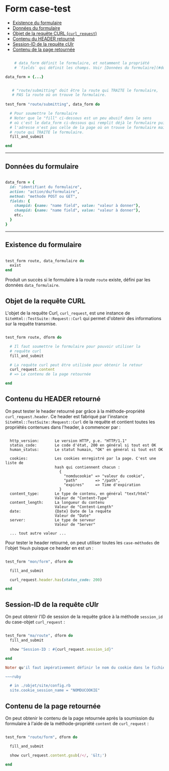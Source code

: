 # Form case-test

* [Existence du formulaire](#existenceduformulaire)
* [Données du formulaire](#donneesduformulaire)
* [Objet de la requête CURL (`curl_request`)](#objetcurlrequest)
* [Contenu du HEADER retourné](#contenuduheaderretourned)
* [Session-ID de la requête cUlr](#iddesessionscurl)
* [Contenu de la page retournée](#contenudelapageretournee)


~~~ruby

    # data_form définit le formulaire, et notamment la propriété
    # `fields` qui définit les champs. Voir [Données du formulaire](#donneesduformulaire)

data_form = {...}


   # "route/submitting" doit être la route qui TRAITE le formulaire,
   # PAS la route où on trouve le formulaire.
   
test_form "route/submitting", data_form do

  # Pour soumettre le formulaire
  # Noter que le "fill" ci-dessous est un peu abusif dans le sens
  # où c'est le data_form ci-dessous qui remplit déjà le formulaire puisque
  # l'adresse n'est pas celle de la page où on trouve le formulaire mais la
  # route qui TRAITE le formulaire.
  fill_and_submit

end

~~~

---------------------------------------------------------------------

<a name='donneesduformulaire'></a>

## Données du formulaire

~~~ruby

data_form = {
  id: "identifiant du formulaire",
  action: "action/du/formulaire",
  method: "methode POST ou GET",
  fields: {
    champid: {name: "name field", value: "valeur à donner"},
    champid: {name: "name field", value: "valeur à donner"},
    etc.
  }
}

~~~

---------------------------------------------------------------------

<a name='existenceduformulaire'></a>

## Existence du formulaire


~~~ruby

test_form route, data_formulaire do
  exist
end
~~~

Produit un succès si le formulaire à la route `route` existe, défini par les données `data_formulaire`.

<a name='objetcurlrequest'></a>

## Objet de la requête CURL

L'objet de la requête Curl, `curl_request`, est une instance de `SiteHtml::TestSuite::Request::Curl` qui permet d'obtenir des informations sur la requête transmise.

~~~ruby

test_form route, dform do

  # Il faut soumettre le formulaire pour pouvoir utiliser la
  # requête curl
  fill_and_submit

  # La requête curl peut être utilisée pour obtenir le retour
  curl_request.content
  # => Le contenu de la page retournée

end

~~~


<a name='contenuduheaderretourned'></a>

## Contenu du HEADER retourné

On peut tester le header retourné par grâce à la méthode-propriété `curl_request.header`. Ce header est fabriqué par l'instance `SiteHtml::TestSuite::Request::Curl` de la requête et contient toutes les propriétés contenues dans l'header, à commencer par&nbsp;:

~~~

  http_version:       Le version HTTP, p.e. "HTTP/1.1"
  status_code:        Le code d'état, 200 en général si tout est OK
  human_status:       Le statut humain, "OK" en général si tout est OK

  cookies:            Les cookies enregistré par la page. C'est une liste de
                      hash qui contiennent chacun :
                        {
                          "nomducookie" => "valeur du cookie",
                          "path"        => "/path",
                          "expires"     => Time d'expiration
                        }
  content_type:       Le type de contenu, en général "text/html"
                      Valeur de "Content-Type"
  content_length:     La longueur du contenu
                      Valeur de "Content-Length"
  date:               {Date} Date de la requête
                      Valeur de "Date"
  server:             Le type de serveur
                      Valeur de "Server"

  ... tout autre valeur ...
~~~

Pour tester le header retourné, on peut utiliser toutes les `case-méthodes` de l'objet `THash` puisque ce header en est un&nbsp;:

~~~ruby

test_form "mon/form", dform do

  fill_and_submit

  curl_request.header.has(status_code: 200)

end

~~~

<a name='iddesessionscurl'></a>

## Session-ID de la requête cUlr

On peut obtenir l'ID de session de la requête grâce à la méthode `session_id` du case-objet `curl_request` :

~~~ruby

test_form "ma/route", dform do
  fill_and_submit

  show "Session-ID : #{curl_request.session_id}"

end

Noter qu'il faut impérativement définir le nom du cookie dans le fichier de configuration (`./objet/site/config.rb`) si sa valeur par défaut a été modifiée&nbsp;:

~~~ruby

  # in ./objet/site/config.rb
  site.cookie_session_name = "NOMDUCOOKIE"

~~~


<a name='contenudelapageretournee'></a>

## Contenu de la page retournée

On peut obtenir le contenu de la page retournée après la soumission du formulaire à l'aide de la méthode-propriété `content` de `curl_request`&nbsp;:

~~~ruby

test_form "route/form", dform do

  fill_and_submit

  show curl_request.content.gsub(/</, '&lt;')

end

~~~
